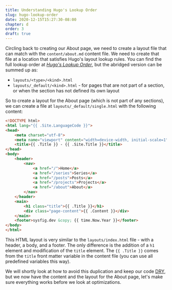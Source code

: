 ```yaml
---
title: Understanding Hugo's Lookup Order
slug: hugo-lookup-order
date: 2020-12-15T15:27:30-08:00
chapter: d
order: 3
draft: true
---
```


Circling back to creating our About page, we need to create a layout file that can match with the `content/about.md` content file. We need to create that file at a location that satisfies Hugo's layout lookup rules. You can find the full lookup order at [_Hugo's Lookup Order_](https://gohugo.io/templates/lookup-order/), but the abridged version can be summed up as:

- `layouts/<type>/<kind>.html`
- `layouts/_default/<kind>.html` - for pages that are not part of a section, or when the section has not defined its own layout

So to create a layout for the About page (which is not part of any sections), we can create a file at `layouts/_default/single.html` with the following content:

```html
<!DOCTYPE html>
<html lang="{{ .Site.LanguageCode }}">
<head>
    <meta charset="utf-8">
    <meta name="viewport" content="width=device-width, initial-scale=1">
    <title>{{ .Title }} - {{ .Site.Title }}</title>
</head>
<body>
    <header>
        <nav>
            <a href="/">Home</a>
            <a href="/series">Series</a>
            <a href="/posts">Posts</a>
            <a href="/projects">Projects</a>
            <a href="/about">About</a>
        </nav>
    </header>
    <main>
        <h1 class="title">{{ .Title }}</h1>
        <div class="page-content">{{ .Content }}</div>
    </main>
    <footer>sysfig.dev &copy; {{ time.Now.Year }}</footer>
</body>
</html>
```

This HTML layout is very similar to the `layouts/index.html` file - with a header, a body, and a footer. The only difference is the addition of a `h1` element and modification of the `title` element. The `{{ .Title }}` comes from the `title` front matter variable in the content file (you can use all predefined variables this way).

We will shortly look at how to avoid this duplication and keep our code [DRY](https://en.wikipedia.org/wiki/Don%27t_repeat_yourself), but we now have the content and the layout for the About page, let's make sure everything works before we look at optimizations.
